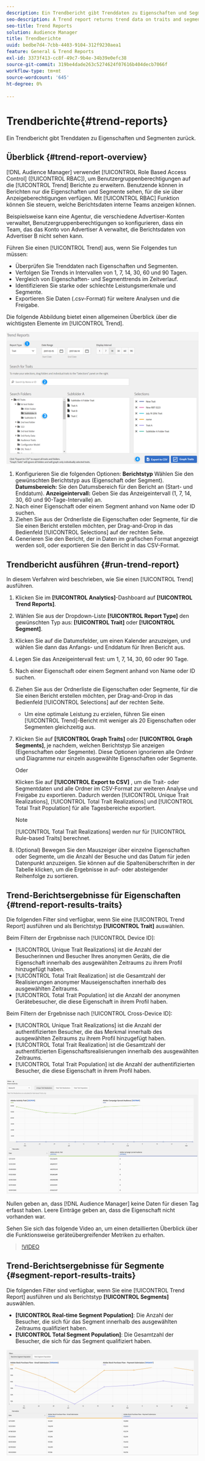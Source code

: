 ```yaml
---
description: Ein Trendbericht gibt Trenddaten zu Eigenschaften und Segmenten zurück.
seo-description: A Trend report returns trend data on traits and segments.
seo-title: Trend Reports
solution: Audience Manager
title: Trendberichte
uuid: bedbe7d4-7cbb-4403-9104-312f9230aea1
feature: General & Trend Reports
exl-id: 3373f413-cc8f-49c7-9b4e-34b39e0efc38
source-git-commit: 319be4dade263c5274624f07616b404decb7066f
workflow-type: tm+mt
source-wordcount: '645'
ht-degree: 0%

---
```


# Trendberichte{#trend-reports}

Ein Trendbericht gibt Trenddaten zu Eigenschaften und Segmenten zurück.

## Überblick {#trend-report-overview}

<!-- 

c_trend_reports.xml

 -->

[!DNL Audience Manager] verwendet [!UICONTROL Role Based Access Control] ([!UICONTROL RBAC]), um Benutzergruppenberechtigungen auf die [!UICONTROL Trend] Berichte zu erweitern. Benutzende können in Berichten nur die Eigenschaften und Segmente sehen, für die sie über Anzeigeberechtigungen verfügen. Mit [!UICONTROL RBAC] Funktion können Sie steuern, welche Berichtsdaten interne Teams anzeigen können.

Beispielsweise kann eine Agentur, die verschiedene Advertiser-Konten verwaltet, Benutzergruppenberechtigungen so konfigurieren, dass ein Team, das das Konto von Advertiser A verwaltet, die Berichtsdaten von Advertiser B nicht sehen kann.

Führen Sie einen [!UICONTROL Trend] aus, wenn Sie Folgendes tun müssen:

* Überprüfen Sie Trenddaten nach Eigenschaften und Segmenten.
* Verfolgen Sie Trends in Intervallen von 1, 7, 14, 30, 60 und 90 Tagen.
* Vergleich von Eigenschaften- und Segmenttrends im Zeitverlauf.
* Identifizieren Sie starke oder schlechte Leistungsmerkmale und Segmente.
* Exportieren Sie Daten (.csv-Format) für weitere Analysen und die Freigabe.

Die folgende Abbildung bietet einen allgemeinen Überblick über die wichtigsten Elemente im [!UICONTROL Trend].

![](assets/trend_reports.png)

1. Konfigurieren Sie die folgenden Optionen:
   **Berichtstyp** Wählen Sie den gewünschten Berichtstyp aus (Eigenschaft oder Segment).
   **Datumsbereich:** Sie den Datumsbereich für den Bericht an (Start- und Enddatum).
   **Anzeigeintervall:** Geben Sie das Anzeigeintervall (1, 7, 14, 30, 60 und 90-Tage-Intervalle) an.
1. Nach einer Eigenschaft oder einem Segment anhand von Name oder ID suchen.
1. Ziehen Sie aus der Ordnerliste die Eigenschaften oder Segmente, für die Sie einen Bericht erstellen möchten, per Drag-and-Drop in das Bedienfeld [!UICONTROL Selections] auf der rechten Seite.
1. Generieren Sie den Bericht, der in Daten im grafischen Format angezeigt werden soll, oder exportieren Sie den Bericht in das CSV-Format.

## Trendbericht ausführen {#run-trend-report}

In diesem Verfahren wird beschrieben, wie Sie einen [!UICONTROL Trend] ausführen.

<!-- 

t_working_with_trend_reports.xml

 -->

1. Klicken Sie im **[!UICONTROL Analytics]**-Dashboard auf **[!UICONTROL Trend Reports]**.
1. Wählen Sie aus der Dropdown-Liste **[!UICONTROL Report Type]** den gewünschten Typ aus: **[!UICONTROL Trait]** oder **[!UICONTROL Segment]**.
1. Klicken Sie auf die Datumsfelder, um einen Kalender anzuzeigen, und wählen Sie dann das Anfangs- und Enddatum für Ihren Bericht aus.
1. Legen Sie das Anzeigeintervall fest: um 1, 7, 14, 30, 60 oder 90 Tage.
1. Nach einer Eigenschaft oder einem Segment anhand von Name oder ID suchen.
1. Ziehen Sie aus der Ordnerliste die Eigenschaften oder Segmente, für die Sie einen Bericht erstellen möchten, per Drag-and-Drop in das Bedienfeld [!UICONTROL Selections] auf der rechten Seite.
   * Um eine optimale Leistung zu erzielen, führen Sie einen [!UICONTROL Trend]-Bericht mit weniger als 20 Eigenschaften oder Segmenten gleichzeitig aus.
1. Klicken Sie auf **[!UICONTROL Graph Traits]** oder **[!UICONTROL Graph Segments]**, je nachdem, welchen Berichtstyp Sie anzeigen (Eigenschaften oder Segmente). Diese Optionen ignorieren alle Ordner und Diagramme nur einzeln ausgewählte Eigenschaften oder Segmente.

   Oder

   Klicken Sie auf **[!UICONTROL Export to CSV]** , um die Trait- oder Segmentdaten und alle Ordner im CSV-Format zur weiteren Analyse und Freigabe zu exportieren. Dadurch werden [!UICONTROL Unique Trait Realizations], [!UICONTROL Total Trait Realizations] und [!UICONTROL Total Trait Population] für alle Tagesbereiche exportiert.

   >[!NOTE]
   >
   >[!UICONTROL Total Trait Realizations] werden nur für [!UICONTROL Rule-based Traits] berechnet.

1. (Optional) Bewegen Sie den Mauszeiger über einzelne Eigenschaften oder Segmente, um die Anzahl der Besuche und das Datum für jeden Datenpunkt anzuzeigen. Sie können auf die Spaltenüberschriften in der Tabelle klicken, um die Ergebnisse in auf- oder absteigender Reihenfolge zu sortieren.

## Trend-Berichtsergebnisse für Eigenschaften {#trend-report-results-traits}

Die folgenden Filter sind verfügbar, wenn Sie eine [!UICONTROL Trend Report] ausführen und als Berichtstyp **[!UICONTROL Trait]** auswählen.

Beim Filtern der Ergebnisse nach [!UICONTROL Device ID]:

* [!UICONTROL Unique Trait Realizations] ist die Anzahl der Besucherinnen und Besucher Ihres anonymen Geräts, die die Eigenschaft innerhalb des ausgewählten Zeitraums zu ihrem Profil hinzugefügt haben.
* [!UICONTROL Total Trait Realization] ist die Gesamtzahl der Realisierungen anonymer Mauseigenschaften innerhalb des ausgewählten Zeitraums.
* [!UICONTROL Total Trait Population] ist die Anzahl der anonymen Gerätebesucher, die diese Eigenschaft in ihrem Profil haben.

Beim Filtern der Ergebnisse nach [!UICONTROL Cross-Device ID]:

* [!UICONTROL Unique Trait Realizations] ist die Anzahl der authentifizierten Besucher, die das Merkmal innerhalb des ausgewählten Zeitraums zu ihrem Profil hinzugefügt haben.
* [!UICONTROL Total Trait Realization] ist die Gesamtzahl der authentifizierten Eigenschaftsrealisierungen innerhalb des ausgewählten Zeitraums.
* [!UICONTROL Total Trait Population] ist die Anzahl der authentifizierten Besucher, die diese Eigenschaft in ihrem Profil haben.

![trend-report-traits](assets/trend-report-traits.png)

Nullen geben an, dass [!DNL Audience Manager] keine Daten für diesen Tag erfasst haben. Leere Einträge geben an, dass die Eigenschaft nicht vorhanden war.

Sehen Sie sich das folgende Video an, um einen detaillierten Überblick über die Funktionsweise geräteübergreifender Metriken zu erhalten.

>[!VIDEO](https://experienceleague.adobe.com/docs/audience-manager-learn/tutorials/build-and-manage-audiences/profile-merge/understanding-cross-device-metrics-in-audience-manager.html?lang=de)

## Trend-Berichtsergebnisse für Segmente {#segment-report-results-traits}

Die folgenden Filter sind verfügbar, wenn Sie eine [!UICONTROL Trend Report] ausführen und als Berichtstyp **[!UICONTROL Segments]** auswählen.

* **[!UICONTROL Real-time Segment Population]**: Die Anzahl der Besucher, die sich für das Segment innerhalb des ausgewählten Zeitraums qualifiziert haben.
* **[!UICONTROL Total Segment Population]**: Die Gesamtzahl der Besucher, die sich für das Segment qualifiziert haben.

![trend-report-segments](assets/trend-report-segments.png)
